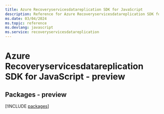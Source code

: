 ```yaml
---
title: Azure Recoveryservicesdatareplication SDK for JavaScript
description: Reference for Azure Recoveryservicesdatareplication SDK for JavaScript
ms.date: 03/04/2024
ms.topic: reference
ms.devlang: javascript
ms.service: recoveryservicesdatareplication
---
```

# Azure Recoveryservicesdatareplication SDK for JavaScript - preview
## Packages - preview
[!INCLUDE [packages](recoveryservicesdatareplication-index.md)]